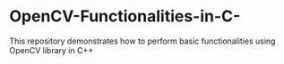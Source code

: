 # OpenCV-Functionalities-in-C-
This repository demonstrates how to perform basic functionalities using OpenCV library in C++

